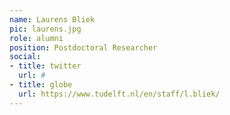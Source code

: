 ```yaml
---
name: Laurens Bliek
pic: laurens.jpg
role: alumni
position: Postdoctoral Researcher
social:
- title: twitter
  url: #
- title: globe
  url: https://www.tudelft.nl/en/staff/l.bliek/
---
```

